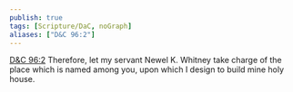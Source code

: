 ```yaml
---
publish: true
tags: [Scripture/DaC, noGraph]
aliases: ["D&C 96:2"]
---
```

[D&C 96:2](https://churchofjesuschrist.org/study/scriptures/dc-testament/dc/96?lang=eng&id=p2#p2) Therefore, let my servant Newel K. Whitney take charge of the place which is named among you, upon which I design to build mine holy house.
